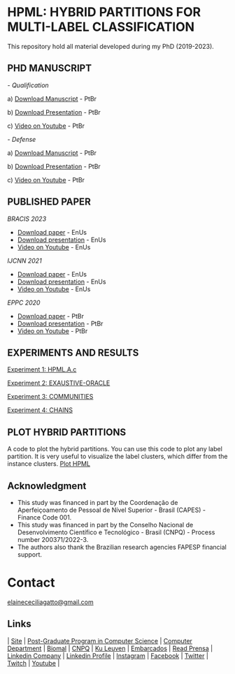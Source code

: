 # HPML: HYBRID PARTITIONS FOR MULTI-LABEL CLASSIFICATION
This repository hold all material developed during my PhD (2019-2023).


## PHD MANUSCRIPT

*- Qualification*

a) [Download Manuscript](https://pt.slideshare.net/elainececiliagatto/explorando-correlaes-para-o-particionamento-do-espao-de-rtulos-em-problemas-de-classificao-multirrtulo-889c) - PtBr

b) [Download Presentation](https://pt.slideshare.net/elainececiliagatto/explorando-correlaes-entre-rtulos-para-o-particionamento-do-espao-de-rtulos-na-classificao-multirrtulo) - PtBr

c) [Video on Youtube](https://youtu.be/ZTxZRjygbDA?list=PLq0DmQNDtJcQSpG7y3jyAagmG83UQMhOL) - PtBr

*- Defense*

a) [Download Manuscript](https://repositorio.ufscar.br/handle/ufscar/19284) - PtBr

b) [Download Presentation](https://pt.slideshare.net/slideshows/alm-do-aprendizado-local-e-global-particionando-o-espao-de-classes-em-problemas-de-classificao-multirrtulo/266728407) - PtBr

c) [Video on Youtube](https://www.youtube.com/watch?v=IA_RJOLgdYw) - PtBr

## PUBLISHED PAPER

*BRACIS 2023*
- [Download paper](https://link.springer.com/chapter/10.1007/978-3-031-45368-7_6) - EnUs
- [Download presentation](https://pt.slideshare.net/elainececiliagatto/community-detection-method-for-multilabel-classification) - EnUs
- [Video on Youtube](https://www.youtube.com/watch?v=ymC1dRqoQVc) - EnUs

*IJCNN 2021*
- [Download paper](https://ieeexplore.ieee.org/document/9533331) - EnUs
- [Download presentation](https://pt.slideshare.net/elainececiliagatto/exploring-label-correlations-for-partitioning-the-label-space-in-multi-label-classification) - EnUs
- [Video on Youtube](https://www.youtube.com/watch?v=EvBmTEjj3C8) - EnUs

*EPPC 2020*
- [Download paper]() - PtBr
- [Download presentation](https://pt.slideshare.net/slideshows/apresentao-da-minha-tese-de-doutorado-no-eppc/266728324) - PtBr
- [Video on Youtube](https://www.youtube.com/watch?v=kSm91Qbmnu4&t=3s) - PtBr


## EXPERIMENTS AND RESULTS

[Experiment 1: HPML.A.c](https://github.com/cissagatto/HPML-J)

[Experiment 2: EXAUSTIVE-ORACLE](https://github.com/cissagatto/HPML-KAIS)

[Experiment 3: COMMUNITIES](https://github.com/cissagatto/Bracis2023)

[Experiment 4: CHAINS](https://github.com/cissagatto/HPML-Chains)

## PLOT HYBRID PARTITIONS

A code to plot the hybrid partitions. You can use this code to plot any label partition. It is very useful to visualize the label clusters, which differ from the instance clusters. [Plot HPML](https://github.com/cissagatto/Plot_HPML)

## Acknowledgment
- This study was financed in part by the Coordenação de Aperfeiçoamento de Pessoal de Nível Superior - Brasil (CAPES) - Finance Code 001.
- This study was financed in part by the Conselho Nacional de Desenvolvimento Científico e Tecnológico - Brasil (CNPQ) - Process number 200371/2022-3.
- The authors also thank the Brazilian research agencies FAPESP financial support.

# Contact
elainececiliagatto@gmail.com

## Links

| [Site](https://sites.google.com/view/professor-cissa-gatto) | [Post-Graduate Program in Computer Science](http://ppgcc.dc.ufscar.br/pt-br) | [Computer Department](https://site.dc.ufscar.br/) |  [Biomal](http://www.biomal.ufscar.br/) | [CNPQ](https://www.gov.br/cnpq/pt-br) | [Ku Leuven](https://kulak.kuleuven.be/) | [Embarcados](https://www.embarcados.com.br/author/cissa/) | [Read Prensa](https://prensa.li/@cissa.gatto/) | [Linkedin Company](https://www.linkedin.com/company/27241216) | [Linkedin Profile](https://www.linkedin.com/in/elainececiliagatto/) | [Instagram](https://www.instagram.com/cissagatto) | [Facebook](https://www.facebook.com/cissagatto) | [Twitter](https://twitter.com/cissagatto) | [Twitch](https://www.twitch.tv/cissagatto) | [Youtube](https://www.youtube.com/CissaGatto) |


